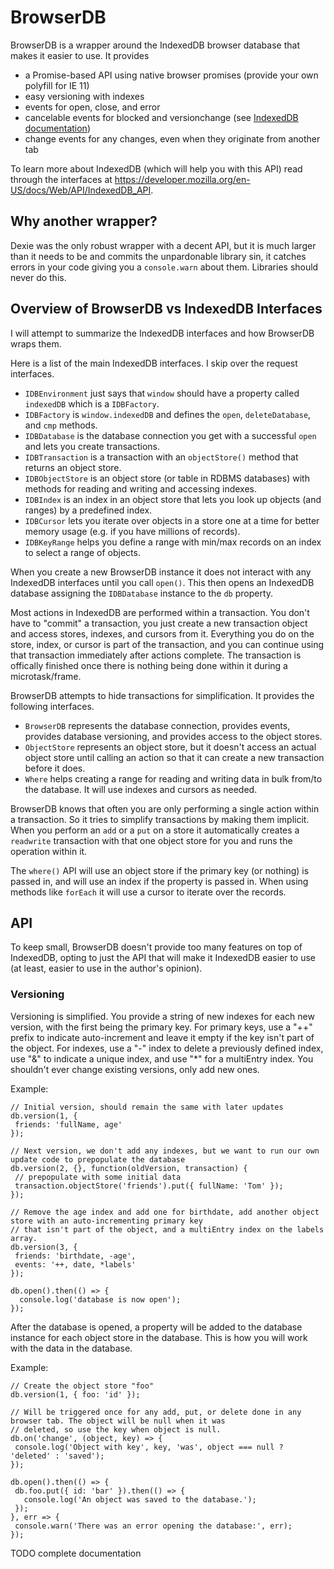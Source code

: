 # BrowserDB

BrowserDB is a wrapper around the IndexedDB browser database that makes it easier to use. It provides
* a Promise-based API using native browser promises (provide your own polyfill for IE 11)
* easy versioning with indexes
* events for open, close, and error
* cancelable events for blocked and versionchange (see [IndexedDB documentation](https://developer.mozilla.org/en-US/docs/Web/API/IDBDatabase/onversionchange))
* change events for any changes, even when they originate from another tab

To learn more about IndexedDB (which will help you with this API) read through the interfaces at
https://developer.mozilla.org/en-US/docs/Web/API/IndexedDB_API.

## Why another wrapper?

Dexie was the only robust wrapper with a decent API, but it is much larger than it needs to be and commits the
unpardonable library sin, it catches errors in your code giving you a `console.warn` about them. Libraries should never
do this.

## Overview of BrowserDB vs IndexedDB Interfaces

I will attempt to summarize the IndexedDB interfaces and how BrowserDB wraps them.

Here is a list of the main IndexedDB interfaces. I skip over the request interfaces.

* `IDBEnvironment` just says that `window` should have a property called `indexedDB` which is a `IDBFactory`.
* `IDBFactory` is `window.indexedDB` and defines the `open`, `deleteDatabase`, and `cmp` methods.
* `IDBDatabase` is the database connection you get with a successful `open` and lets you create transactions.
* `IDBTransaction` is a transaction with an `objectStore()` method that returns an object store.
* `IDBObjectStore` is an object store (or table in RDBMS databases) with methods for reading and writing and accessing indexes.
* `IDBIndex` is an index in an object store that lets you look up objects (and ranges) by a predefined index.
* `IDBCursor` lets you iterate over objects in a store one at a time for better memory usage (e.g. if you have millions of records).
* `IDBKeyRange` helps you define a range with min/max records on an index to select a range of objects.

When you create a new BrowserDB instance it does not interact with any IndexedDB interfaces until you call `open()`.
This then opens an IndexedDB database assigning the `IDBDatabase` instance to the `db` property.

Most actions in IndexedDB are performed within a transaction. You don't have to "commit" a transaction, you just create
a new transaction object and access stores, indexes, and cursors from it. Everything you do on the store, index, or
cursor is part of the transaction, and you can continue using that transaction immediately after actions complete. The
transaction is offically finished once there is nothing being done within it during a microtask/frame.

BrowserDB attempts to hide transactions for simplification. It provides the following interfaces.

* `BrowserDB` represents the database connection, provides events, provides database versioning, and provides access to
  the object stores.
* `ObjectStore` represents an object store, but it doesn't access an actual object store until calling an action so that
  it can create a new transaction before it does.
* `Where` helps creating a range for reading and writing data in bulk from/to the database. It will use indexes and
  cursors as needed.

BrowserDB knows that often you are only performing a single action within a transaction. So it tries to simplify
transactions by making them implicit. When you perform an `add` or a `put` on a store it automatically creates a
`readwrite` transaction with that one object store for you and runs the operation within it.

The `where()` API will use an object store if the primary key (or nothing) is passed in, and will use an index if the
property is passed in. When using methods like `forEach` it will use a cursor to iterate over the records.

## API

To keep small, BrowserDB doesn't provide too many features on top of IndexedDB, opting to just the API that will make it
IndexedDB easier to use (at least, easier to use in the author's opinion).

### Versioning

Versioning is simplified. You provide a string of new indexes for each new version, with the first being the primary
key. For primary keys, use a "++" prefix to indicate auto-increment and leave it empty if the key isn't part of the
object. For indexes, use a "-" index to delete a previously defined index, use "&" to indicate a unique index, and use
"*" for a multiEntry index. You shouldn't ever change existing versions, only add new ones.

Example:

```
// Initial version, should remain the same with later updates
db.version(1, {
 friends: 'fullName, age'
});

// Next version, we don't add any indexes, but we want to run our own update code to prepopulate the database
db.version(2, {}, function(oldVersion, transaction) {
 // prepopulate with some initial data
 transaction.objectStore('friends').put({ fullName: 'Tom' });
});

// Remove the age index and add one for birthdate, add another object store with an auto-incrementing primary key
// that isn't part of the object, and a multiEntry index on the labels array.
db.version(3, {
 friends: 'birthdate, -age',
 events: '++, date, *labels'
});

db.open().then(() => {
  console.log('database is now open');
});
```

After the database is opened, a property will be added to the database instance for each object store in the
database. This is how you will work with the data in the database.

Example:

```
// Create the object store "foo"
db.version(1, { foo: 'id' });

// Will be triggered once for any add, put, or delete done in any browser tab. The object will be null when it was
// deleted, so use the key when object is null.
db.on('change', (object, key) => {
 console.log('Object with key', key, 'was', object === null ? 'deleted' : 'saved');
});

db.open().then(() => {
 db.foo.put({ id: 'bar' }).then(() => {
   console.log('An object was saved to the database.');
 });
}, err => {
 console.warn('There was an error opening the database:', err);
});
```

TODO complete documentation

